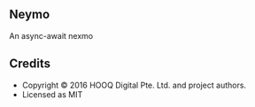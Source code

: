 ## Neymo

An async-await nexmo

## Credits

- Copyright © 2016 HOOQ Digital Pte. Ltd. and project authors.
- Licensed as MIT
